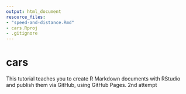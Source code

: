 ```yaml
---
output: html_document
resource_files:
- "speed-and-distance.Rmd"
- cars.Rproj
- .gitignore
---
```

# cars
This tutorial teaches you to create R Markdown documents with RStudio and publish them via GitHub, using GitHub Pages. 2nd attempt
